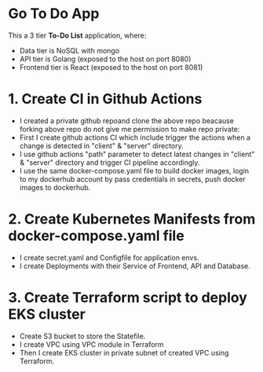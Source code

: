 # Go To Do App

This a 3 tier **To-Do List** application,  where: 

- Data tier is NoSQL with mongo
- API tier is Golang (exposed to the host on port 8080)
- Frontend tier is React (exposed to the host on port 8081)


# 1. Create CI in Github Actions

- I created a private github repoand clone the above repo beacause forking above repo do not give me permission to make repo private:
- First I create github actions CI which include trigger the actions when a change is detected in "client" & "server" directory. 
- I use github actions "path" parameter to detect latest changes in "client" & "server" directory and trigger CI pipeline accordingly.
- I use the same docker-compose.yaml file to build docker images, login to my dockerhub account by pass credentials in secrets, push docker images to dockerhub.

# 2. Create Kubernetes Manifests from docker-compose.yaml file

- I create secret.yaml and Configfile for application envs. 
- I create Deployments with their Service of Frontend, API and Database.

# 3. Create Terraform script to deploy EKS cluster
- Create S3 bucket to store the Statefile.
- I create VPC using VPC module in Terraform
- Then I create EKS cluster in private subnet of created VPC using Terraform.